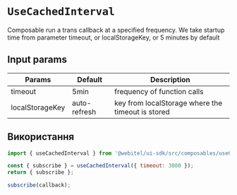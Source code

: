 # `UseCachedInterval`

Сomposable run a trans callback at a specified frequency.
We take startup time from parameter timeout, or localStorageKey, or 5 minutes by default

## Input params

| Params          | Default      | Description                                       |
| --------------- | ------------ | ------------------------------------------------- |
| timeout         | 5min         | frequency of function calls                       |
| localStorageKey | auto-refresh | key from localStorage where the timeout is stored |

## Використання

```js
import { useCachedInterval } from '@webitel/ui-sdk/src/composables/useCachedInterval/useCachedInterval';

const { subscribe } = useCachedInterval({ timeout: 3000 });
return { subscribe };

subscribe(callback);
```
